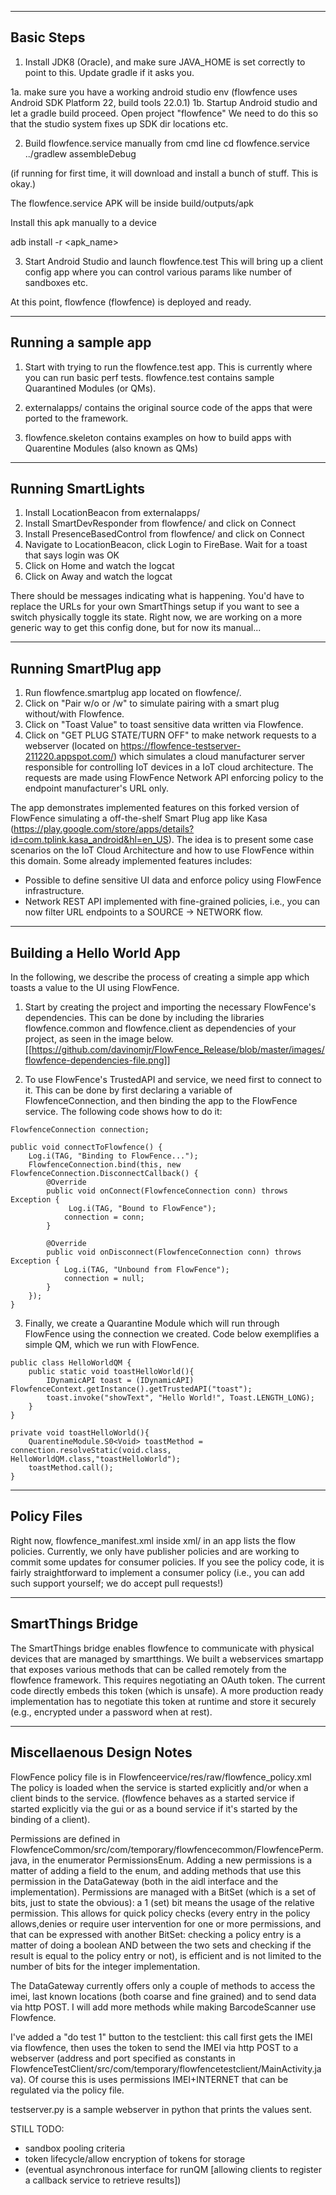 -----------
Basic Steps
-----------

1. Install JDK8 (Oracle), and make sure JAVA_HOME is set correctly to point to this. Update gradle if it asks you.

1a. make sure you have a working android studio env (flowfence uses Android SDK Platform 22, build tools 22.0.1)
1b. Startup Android studio and let a gradle build proceed. Open project "flowfence"
We need to do this so that the studio system fixes up SDK dir locations etc.

2. Build flowfence.service manually from cmd line
cd flowfence.service
../gradlew assembleDebug

(if running for first time, it will download and install a bunch of stuff. This is okay.)

The flowfence.service APK will be inside build/outputs/apk

Install this apk manually to a device

adb install -r <apk_name>

3. Start Android Studio and launch flowfence.test
This will bring up a client config app where you can control various params like number of sandboxes etc.

At this point, flowfence (flowfence) is deployed and ready.

--------------------
Running a sample app
--------------------
1. Start with trying to run the flowfence.test app. This is currently where you can run basic perf tests.
flowfence.test contains sample Quarantined Modules (or QMs).

2. externalapps/ contains the original source code of the apps that were ported to the framework.

3. flowfence.skeleton contains examples on how to build apps with Quarentine Modules (also known as QMs)

-------------------
Running SmartLights
-------------------
1. Install LocationBeacon from externalapps/
2. Install SmartDevResponder from flowfence/ and click on Connect
3. Install PresenceBasedControl from flowfence/ and click on Connect
4. Navigate to LocationBeacon, click Login to FireBase. Wait for a toast that says login was OK
5. Click on Home and watch the logcat
6. Click on Away and watch the logcat

There should be messages indicating what is happening. You'd have to replace the URLs for your
own SmartThings setup if you want to see a switch physically toggle its state. Right now, we are
working on a more generic way to get this config done, but for now its manual...

--------------------------
Running SmartPlug app
--------------------------
1. Run flowfence.smartplug app located on flowfence/. 
2. Click on "Pair w/o or /w" to simulate pairing with a smart plug without/with Flowfence.
3. Click on "Toast Value" to  toast sensitive data written via Flowfence.
4. Click on "GET PLUG STATE/TURN OFF" to make network requests to a webserver (located on https://flowfence-testserver-211220.appspot.com/) which simulates a cloud manufacturer server responsible for controlling IoT devices in a IoT cloud architecture. The requests are made using FlowFence Network API enforcing policy to the endpoint manufacturer's URL only.

The app demonstrates implemented features on this forked version of FlowFence simulating a off-the-shelf Smart Plug app like Kasa (https://play.google.com/store/apps/details?id=com.tplink.kasa_android&hl=en_US). The idea is to present some case scenarios on the IoT Cloud Architecture and how to use FlowFence within this domain. Some already implemented features includes: 

* Possible to define sensitive UI data and enforce policy using FlowFence infrastructure.
* Network REST API implemented with fine-grained policies, i.e., you can now filter URL endpoints to a SOURCE -> NETWORK flow.

--------------------
Building a Hello World App
--------------------
In the following, we describe the process of creating a simple app which toasts a value to the UI using FlowFence.

1. Start by creating the project and importing the necessary FlowFence's dependencies. This can be done by including the libraries flowfence.common and flowfence.client as dependencies of your project, as seen in the image below.
[[https://github.com/davinomjr/FlowFence_Release/blob/master/images/flowfence-dependencies-file.png]]

2. To use FlowFence's TrustedAPI and service, we need first to connect to it. This can be done by first declaring a variable of FlowfenceConnection, and then binding the app to the FlowFence service. The following code shows how to do it:
```
FlowfenceConnection connection;

public void connectToFlowfence() {
    Log.i(TAG, "Binding to FlowFence...");
    FlowfenceConnection.bind(this, new FlowfenceConnection.DisconnectCallback() {
        @Override
        public void onConnect(FlowfenceConnection conn) throws Exception {
             Log.i(TAG, "Bound to FlowFence");
            connection = conn;
        }

        @Override
        public void onDisconnect(FlowfenceConnection conn) throws Exception {
            Log.i(TAG, "Unbound from FlowFence");
            connection = null;
        }
    });
}
```

3. Finally, we create a Quarantine Module which will run through FlowFence using the connection we created. Code below exemplifies a simple QM, which we run with FlowFence.
```
public class HelloWorldQM {
    public static void toastHelloWorld(){
        IDynamicAPI toast = (IDynamicAPI) FlowfenceContext.getInstance().getTrustedAPI("toast");
        toast.invoke("showText", "Hello World!", Toast.LENGTH_LONG);
    }
}

private void toastHelloWorld(){
    QuarentineModule.S0<Void> toastMethod = connection.resolveStatic(void.class, HelloWorldQM.class,"toastHelloWorld");
    toastMethod.call();
}
```


-------------------
Policy Files
-------------------
Right now, flowfence_manifest.xml inside xml/ in an app lists the flow policies. Currently, we only
have publisher policies and are working to commit some updates for consumer policies. If you see
the policy code, it is fairly straightforward to implement a consumer policy (i.e., you can add
such support yourself; we do accept pull requests!)

------------------
SmartThings Bridge
------------------

The SmartThings bridge enables flowfence to communicate with physical devices that are managed by
smartthings. We built a webservices smartapp that exposes various methods that can be called
remotely from the flowfence framework. This requires negotiating an OAuth token. The current code
directly embeds this token (which is unsafe). A more production ready implementation has to
negotiate this token at runtime and store it securely (e.g., encrypted under a password when at rest).

--------------------------
Miscellaenous Design Notes
--------------------------

FlowFence policy file is in Flowfenceervice/res/raw/flowfence_policy.xml
The policy is loaded when the service is started explicitly and/or when a client binds to the service. (flowfence behaves as a started service if started explicitly via the gui or as a bound service if it's started by the binding of a client).

Permissions are defined in FlowfenceCommon/src/com/temporary/flowfencecommon/FlowfencePerm.java, in the enumerator PermissionsEnum. 
Adding a new permissions is a matter of adding a field to the enum, and adding methods that use this permission in the DataGateway (both in the aidl interface and the implementation).
Permissions are managed with a BitSet (which is a set of bits, just to state the obvious): a 1 (set) bit means the usage of the relative permission.
This allows for quick policy checks (every entry in the policy allows,denies or require user intervention for one or more permissions, and that can be expressed with another BitSet: checking a policy entry is a matter of doing a boolean AND between the two sets and checking if the result is equal to the policy entry or not), is efficient and is not limited to the number of bits for the integer implementation.

The DataGateway currently offers only a couple of methods to access the imei, last known locations (both coarse and fine grained) and to send data via http POST.
I will add more methods while making BarcodeScanner use Flowfence.

I've added a "do test 1" button to the testclient: this call first gets the IMEI via flowfence, then uses the token to send the IMEI via http POST to a webserver (address and port specified as constants in FlowfenceTestClient/src/com/temporary/flowfencetestclient/MainActivity.java). Of course this is uses permissions IMEI+INTERNET that can be regulated via the policy file.

testserver.py is a sample webserver in python that prints the values sent.

STILL TODO:
 - sandbox pooling criteria
 - token lifecycle/allow encryption of tokens for storage
 - (eventual asynchronous interface for runQM [allowing clients to register a callback service to retrieve results])
